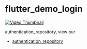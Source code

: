 # flutter_demo_login

[![Video Thumbnail](URL_OF_THE_THUMBNAIL_IMAGE)](https://github.com/chaichate/flutter_demo_login/blob/main/Simulator-2023-10-09.mp4)


authentication_repository, view our
- [authentication_repository](https://github.com/chaichate/flutter_demo_login/tree/main/packages/authentication_repository)


